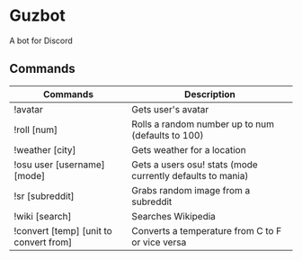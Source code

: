Guzbot
=========================

A bot for Discord

## Commands

Commands | Description
-------- | -----------
!avatar | Gets user's avatar
!roll [num] | Rolls a random number up to num (defaults to 100)
!weather [city] | Gets weather for a location
!osu user [username] [mode] | Gets a users osu! stats (mode currently defaults to mania)
!sr [subreddit] | Grabs random image from a subreddit
!wiki [search] | Searches Wikipedia
!convert [temp] [unit to convert from] | Converts a temperature from C to F or vice versa
